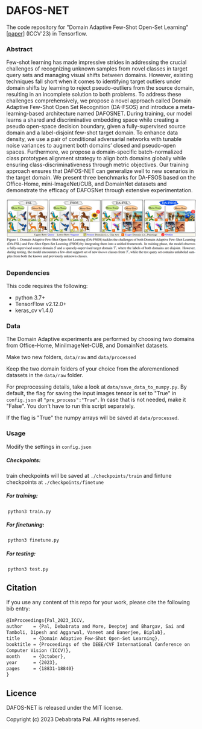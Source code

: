 # DAFOS-NET

The code repository for "Domain Adaptive Few-Shot Open-Set Learning" [[paper]](https://openaccess.thecvf.com/content/ICCV2023/papers/Pal_Domain_Adaptive_Few-Shot_Open-Set_Learning_ICCV_2023_paper.pdf) (ICCV'23) in Tensorflow.

### Abstract

Few-shot learning has made impressive strides in addressing the crucial challenges of recognizing unknown samples from novel classes in target query sets and managing visual shifts between domains. However, existing techniques fall short when it comes to identifying target outliers under domain shifts by learning to reject pseudo-outliers from the source domain, resulting in an incomplete solution to both problems. To address these challenges comprehensively, we propose a novel approach called Domain Adaptive Few-Shot Open Set Recognition (DA-FSOS) and introduce a meta-learning-based architecture named DAFOSNET. During training, our model learns a shared and discriminative embedding space while creating a pseudo open-space decision boundary, given a fully-supervised source domain and a label-disjoint few-shot target domain. To enhance data density, we use a pair of conditional adversarial networks with tunable noise variances to augment both domains’ closed and pseudo-open spaces. Furthermore, we propose a domain-specific batch-normalized class prototypes alignment strategy to align both domains globally while ensuring class-discriminativeness through metric objectives. Our training approach ensures that DAFOS-NET can generalize well to new scenarios in the target domain. We present three benchmarks for DA-FSOS based on the Office-Home, mini-ImageNet/CUB, and DomainNet datasets and demonstrate the efficacy of DAFOSNet through extensive experimentation.

<img src='Imgs/DAFOS.png' width='800'>

### Dependencies
This code requires the following:
* python 3.7+
* TensorFlow v2.12.0+
* keras_cv v1.4.0

### Data
The Domain Adaptive experiments are performed by choosing two domains from Office-Home, MiniImageNet-CUB, and DomainNet datasets.

Make two new folders, `data/raw` and `data/processed`

Keep the two domain folders of your choice from the aforementioned datasets in the `data/raw` folder.

For preprocessing details, take a look at `data/save_data_to_numpy.py`. By default, the flag for saving the input images tensor is set to "True" in `config.json` at `"pre_process":"True"`. In case that is not needed, make it "False". You don't have to run this script separately.

If the flag is "True" the numpy arrays will be saved at `data/processed`.

### Usage
Modify the settings in `config.json`

##### Checkpoints:
train checkpoints will be saved at `./checkpoints/train` and fintune checkpoints at `./checkpoints/finetune`

##### For training:
&nbsp;`python3 train.py`
##### For finetuning:
&nbsp;`python3 finetune.py`
##### For testing:
&nbsp;`python3 test.py`

## Citation  
If you use any content of this repo for your work, please cite the following bib entry:

	@InProceedings{Pal_2023_ICCV,
    author    = {Pal, Debabrata and More, Deeptej and Bhargav, Sai and Tamboli, Dipesh and Aggarwal, Vaneet and Banerjee, Biplab},
    title     = {Domain Adaptive Few-Shot Open-Set Learning},
    booktitle = {Proceedings of the IEEE/CVF International Conference on Computer Vision (ICCV)},
    month     = {October},
    year      = {2023},
    pages     = {18831-18840}
	}

## Licence
DAFOS-NET is released under the MIT license.

Copyright (c) 2023 Debabrata Pal. All rights reserved.
